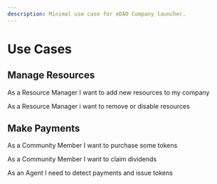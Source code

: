 ```yaml
---
description: Minimal use case for eDAO Company launcher.
---
```


# Use Cases

## Manage Resources

As a Resource Manager I want to add new resources to my company

As a Resource Manager i want to remove or disable resources



## Make Payments

As a Community Member I want to purchase some tokens

As a Community Member I want to claim dividends

As an Agent I need to detect payments and issue tokens

